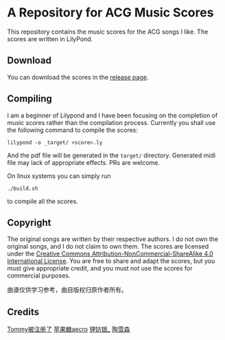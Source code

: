 # A Repository for ACG Music Scores

This repository contains the music scores for the ACG songs I like. The scores are written in LilyPond.

## Download

You can download the scores in the [release page](https://github.com/ytskuh/acgscores/releases).

## Compiling

I am a beginner of Lilypond and I have been focusing on the completion of music scores rather than the compilation process. Currently you shall use the following command to compile the scores:

```lilypond -o _target/ <score>.ly```

And the pdf file will be generated in the `target/` directory. Generated midi file may lack of appropriate effects. PRs are welcome.

On linux systems you can simply run

```./build.sh```

to compile all the scores.

## Copyright

The original songs are written by their respective authors. I do not own the original songs, and I do not claim to own them. The scores are licensed under the [Creative Commons Attribution-NonCommercial-ShareAlike 4.0 International License](https://creativecommons.org/licenses/by-nc-sa/4.0/). You are free to share and adapt the scores, but you must give appropriate credit, and you must not use the scores for commercial purposes.

曲谱仅供学习参考，曲目版权归原作者所有。

## Credits

[Tommy被注册了](https://space.bilibili.com/52992607) [苹果糖aecro](https://space.bilibili.com/351900744) [锂钫银_](https://space.bilibili.com/1632770256) [陶雪森](https://space.bilibili.com/397695373)
